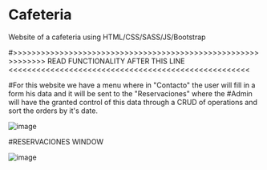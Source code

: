 # Cafeteria
Website of a cafeteria using HTML/CSS/SASS/JS/Bootstrap


#>>>>>>>>>>>>>>>>>>>>>>>>>>>>>>>>>>>>>>>>>>>>>>>>>>>>>>>>>>>>> READ FUNCTIONALITY AFTER THIS LINE <<<<<<<<<<<<<<<<<<<<<<<<<<<<<<<<<<<<<<<<<<<<<<<<<<<<

#For this website we have a menu where in "Contacto" the user will fill in a form his data and it will be sent to the "Reservaciones" where the
#Admin will have the granted control of this data through a CRUD of operations and sort the orders by it's date.

![image](https://user-images.githubusercontent.com/55217398/180876185-0d8613b5-7012-4f3f-ad32-a46f2a80cdd4.png)


#RESERVACIONES WINDOW

![image](https://user-images.githubusercontent.com/55217398/180876892-d0a9af4e-edc3-4fcf-858c-33f21338e1fd.png)



